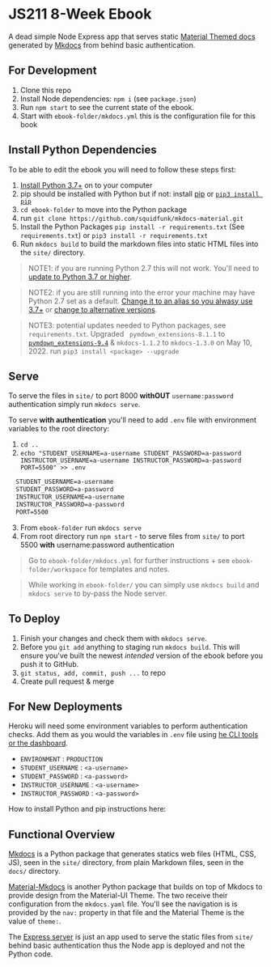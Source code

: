 # JS211 8-Week Ebook

A dead simple Node Express app that serves static [Material Themed docs](https://squidfunk.github.io/mkdocs-material/) generated by [Mkdocs](https://www.mkdocs.org/) from behind basic authentication.

## For Development

1. Clone this repo
2. Install Node dependencies: `npm i` (see `package.json`)
3. Run `npm start` to see the current state of the ebook.
4. Start with `ebook-folder/mkdocs.yml` this is the configuration file for this book

## Install Python Dependencies

To be able to edit the ebook you will need to follow these steps first:

1. [Install Python 3.7+](https://www.python.org/downloads/) on to your computer
2. pip should be installed with Python but if not: install [pip](https://pip.pypa.io/en/stable/installing/) or [`pip3 install pip`](https://pip.pypa.io/en/stable/installation/)
3. `cd ebook-folder` to move into the Python package
4. run `git clone https://github.com/squidfunk/mkdocs-material.git`
5. Install the Python Packages `pip install -r requirements.txt` (See `requirements.txt`) or `pip3 install -r requirements.txt`
6. Run `mkdocs build` to build the markdown files into static HTML files into the `site/` directory.

  > NOTE1: if you are running Python 2.7 this will not work. You'll need to [update to Python 3.7 or higher](https://phoenixnap.com/kb/upgrade-python).

  > NOTE2: if you are still running into the error your machine may have Python 2.7 set as a default. [Change it to an alias so you alwasy use 3.7+](https://osxdaily.com/2022/02/15/make-python-3-default-macos/) or [change to alternative versions](https://www.skillsugar.com/how-to-change-the-default-python-version).

  > NOTE3: potential updates needed to Python packages, see `requirements.txt`. Upgraded ` pymdown_extensions-8.1.1` to [`pymdown_extensions-9.4`](https://facelessuser.github.io/pymdown-extensions/) & `mkdocs-1.1.2` to `mkdocs-1.3.0` on May 10, 2022. run `pip3 install <package> --upgrade`

## Serve

To serve the files in `site/` to port 8000 **withOUT** `username:password` authentication simply run `mkdocs serve`.

To serve **with authentication** you'll need to add `.env` file with environment variables to the root directory:

1. `cd ..`
2. `echo "STUDENT_USERNAME=a-username STUDENT_PASSWORD=a-password INSTRUCTOR_USERNAME=a-username INSTRUCTOR_PASSWORD=a-password PORT=5500" >> .env`
  
  ```txt
    STUDENT_USERNAME=a-username
    STUDENT_PASSWORD=a-password
    INSTRUCTOR_USERNAME=a-username
    INSTRUCTOR_PASSWORD=a-password
    PORT=5500
  ```

3. From `ebook-folder` run `mkdocs serve`
4. From root directory run `npm start` - to serve files from `site/` to port 5500 **with** username:password authentication

  > Go to `ebook-folder/mkdocs.yml` for further instructions + see `ebook-folder/workspace` for templates and notes.

  > While working in `ebook-folder/` you can simply use `mkdocs build` and `mkdocs serve` to by-pass the Node server.

## To Deploy

1. Finish your changes and check them with `mkdocs serve`.
2. Before you `git add` anything to staging run `mkdocs build`. This will ensure you've built the newest *intended* version of the ebook before you push it to GitHub.
3. `git status, add, commit, push ...` to repo
4. Create pull request & merge

## For New Deployments

Heroku will need some environment variables to perform authentication checks. Add them as you would the variables in `.env` file using [he CLI tools or the dashboard](https://devcenter.heroku.com/articles/config-vars).

* `ENVIRONMENT` : `PRODUCTION`
*  `STUDENT_USERNAME` : `<a-username>`
*  `STUDENT_PASSWORD` : `<a-password>`
*  `INSTRUCTOR_USERNAME` : `<a-username>`
*  `INSTRUCTOR_PASSWORD` : `<a-password>`

How to install Python and pip instructions here:

## Functional Overview

[Mkdocs](https://www.mkdocs.org/) is a Python package that generates statics web files (HTML, CSS, JS), seen in the `site/` directory, from plain Markdown files, seen in the `docs/` directory.

[Material-Mkdocs](https://squidfunk.github.io/mkdocs-material/) is another Python package that builds on top of Mkdocs to provide design from the Material-UI Theme. The two receive their configuration from the `mkdocs.yaml` file. You'll see the navigation is is provided by the `nav:` property in that file and the Material Theme is the value of `theme:`.

The [Express server](https://expressjs.com/) is just an app used to serve the static files from `site/` behind basic authentication thus the Node app is deployed and not the Python code.